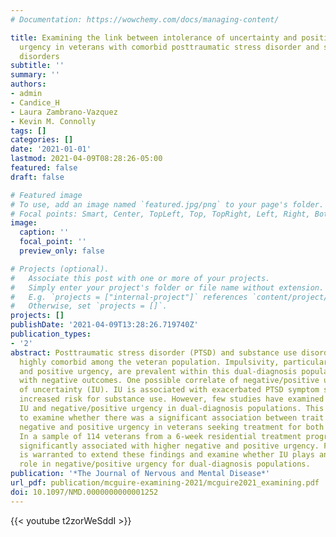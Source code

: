 ```yaml
---
# Documentation: https://wowchemy.com/docs/managing-content/

title: Examining the link between intolerance of uncertainty and positive and negative
  urgency in veterans with comorbid posttraumatic stress disorder and substance use
  disorders
subtitle: ''
summary: ''
authors:
- admin
- Candice_H
- Laura Zambrano-Vazquez
- Kevin M. Connolly
tags: []
categories: []
date: '2021-01-01'
lastmod: 2021-04-09T08:28:26-05:00
featured: false
draft: false

# Featured image
# To use, add an image named `featured.jpg/png` to your page's folder.
# Focal points: Smart, Center, TopLeft, Top, TopRight, Left, Right, BottomLeft, Bottom, BottomRight.
image: 
  caption: ''
  focal_point: ''
  preview_only: false

# Projects (optional).
#   Associate this post with one or more of your projects.
#   Simply enter your project's folder or file name without extension.
#   E.g. `projects = ["internal-project"]` references `content/project/deep-learning/index.md`.
#   Otherwise, set `projects = []`.
projects: []
publishDate: '2021-04-09T13:28:26.719740Z'
publication_types:
- '2'
abstract: Posttraumatic stress disorder (PTSD) and substance use disorders (SUD) are
  highly comorbid among the veteran population. Impulsivity, particularly negative
  and positive urgency, are prevalent within this dual-diagnosis population and associated
  with negative outcomes. One possible correlate of negative/positive urgency is intolerance
  of uncertainty (IU). IU is associated with exacerbated PTSD symptom severity and
  increased risk for substance use. However, few studies have examined the link between
  IU and negative/positive urgency in dual-diagnosis populations. This study aimed
  to examine whether there was a significant association between trait IU and baseline
  negative and positive urgency in veterans seeking treatment for both PTSD and SUD.
  In a sample of 114 veterans from a 6-week residential treatment program, IU was
  significantly associated with higher negative and positive urgency. Further research
  is warranted to extend these findings and examine whether IU plays an important
  role in negative/positive urgency for dual-diagnosis populations.
publication: '*The Journal of Nervous and Mental Disease*'
url_pdf: publication/mcguire-examining-2021/mcguire2021_examining.pdf
doi: 10.1097/NMD.0000000000001252
---
```


{{< youtube t2zorWeSddI >}}